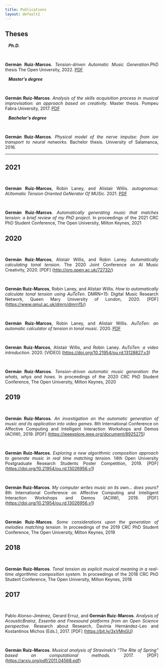 ```yaml
---
title: Publications
layout: default2
---
```


<h2>Theses</h2>

&ensp; ***Ph.D.***

&ensp;&ensp; <p style='text-align: justify;'>**Germán Ruiz-Marcos**. *Tension-driven Automatic Music Generation*.PhD thesis The Open University, 2022. [PDF](https://doi.org/10.21954/ou.ro.000142cf)</p>

&ensp; ***Master's degree***

&ensp;&ensp; <p style='text-align: justify;'>**Germán Ruiz-Marcos**. *Analysis of the skills acquisition process in musical improvisation: an approach based on creativity*. Master thesis. Pompeu Fabra University, 2017. [PDF](https://doi.org/10.5281/zenodo.1109736)</p>

&ensp; ***Bachelor's degree***

&ensp;&ensp; <p style='text-align: justify;'>**Germán Ruiz-Marcos**. *Physical model of the nerve impulse: from ion transport to neural networks*. Bachelor thesis. University of Salamanca, 2016.</p>

***

<h2>2021</h2>

&ensp;&ensp; <p style='text-align: justify;'>**Germán Ruiz-Marcos**, Robin Laney, and Alistair Willis. *autognomus: AUtomatic Tension Oriented GeNerator Of MUSic*. 2021. [PDF](https://doi.org/10.21954/ou.rd.15028599.v1)</p>

&ensp;&ensp; <p style='text-align: justify;'>**Germán Ruiz-Marcos**. *Automatically generating music that matches tension: a brief review of my PhD project*. In proceedings of the 2021 CRC PhD Student Conference, The Open University, Milton Keynes, 2021</p>



<h2>2020</h2>

&ensp;&ensp; <p style='text-align: justify;'>**Germán Ruiz-Marcos**, Alistair Willis, and Robin Laney. *Automatically calculating tonal tension*. The 2020 Joint Conference on AI Music Creativity, 2020. [PDF] (http://oro.open.ac.uk/72732/)</p>


&ensp;&ensp; <p style='text-align: justify;'>**Germán Ruiz-Marcos**, Robin Laney, and Alistair Willis. *How to automatically calculate tonal tension using AuToTen*. DMRN+15: Digital Music Research Network, Queen Mary University of London, 2020. [PDF] (https://www.qmul.ac.uk/dmrn/dmrn15/)</p>


&ensp;&ensp; <p style='text-align: justify;'>**Germán Ruiz-Marcos**, Robin Laney, and Alistair Willis. *AuToTen: an automatic calculator of tension in tonal music*. 2020. [PDF](https://doi.org/10.21954/ou.rd.13026578.v1)</p>

&ensp;&ensp; <p style='text-align: justify;'>**Germán Ruiz-Marcos**, Alistair Willis, and Robin Laney. *AuToTen: a video introduction*. 2020. [VIDEO] (https://doi.org/10.21954/ou.rd.13128827.v3)</p>

&ensp;&ensp; <p style='text-align: justify;'>**Germán Ruiz-Marcos**. *Tension-driven automatic music generation: the whats, whys and hows*. In proceedings of the 2020 CRC PhD Student Conference, The Open University, Milton Keynes, 2020</p>



<h2>2019</h2>

&ensp;&ensp; <p style='text-align: justify;'>**Germán Ruiz-Marcos**. *An investigation on the automatic generation of music and its application into video games*. 8th International Conference on Affective Computing and Intelligent Interaction Workshops and Demos (ACIIW), 2019. [PDF] (https://ieeexplore.ieee.org/document/8925275)</p>

&ensp;&ensp; <p style='text-align: justify;'>**Germán Ruiz-Marcos**. *Exploring a new algorithmic composition approach to generate music in real time matching tension*. 14th Open University Postgraduate Research Students Poster Competition, 2019. [PDF] (https://doi.org/10.21954/ou.rd.13026956.v1)</p>

&ensp;&ensp; <p style='text-align: justify;'>**Germán Ruiz-Marcos**. *My computer writes music on its own... does yours?* 8th International Conference on Affective Computing and Intelligent Interaction Workshops and Demos (ACIIW), 2019. [PDF] (https://doi.org/10.21954/ou.rd.13026956.v1)</p>

&ensp;&ensp; <p style='text-align: justify;'>**Germán Ruiz-Marcos**. *Some considerations upon the generation of melodies matching tension*. In proceedings of the 2019 CRC PhD Student Conference, The Open University, Milton Keynes, 2019</p>



<h2>2018</h2>

&ensp;&ensp; <p style='text-align: justify;'>**Germán Ruiz-Marcos**. *Tonal tension as explicit musical meaning in a real-time algorithmic composition system*. In proceedings of the 2018 CRC PhD Student Conference, The Open University, Milton Keynes, 2018</p>

<h2>2017</h2>

&ensp;&ensp; <p style='text-align: justify;'>Pablo Alonso-Jiménez, Gerard Erruz, and **Germán Ruiz-Marcos**. *Analysis of AcousticBrainz, Essentia and Freesound platforms from an Open Science perspective*. Research about Research, Davinia Hernández-Leo and Kostantinos Michos (Eds.), 2017. [PDF] (https://bit.ly/3xVMnGU)</p>


&ensp;&ensp; <p style='text-align: justify;'>**Germán Ruiz-Marcos**. *Musical analysis of Stravinski’s “The Rite of Spring” based on computational methods*. 2017. [PDF] (https://arxiv.org/pdf/2011.04568.pdf)</p>
